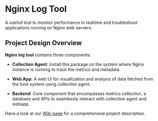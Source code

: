 # Nginx Log Tool

A usefull tool to monitor performance in realtime and troubleshoot applications running on Nginx web servers.

## Project Design Overview
**Nginx log tool** contains three components:
* **Collection Agent**: Install this package on the system where Nginx instance is running to track the metrics and metadata.
  
* **Web App**: A web UI for visualization and analysis of data fetched from the host system using collection agent.
  
* **Backend**: Core component that encompasses metrics collection, a database and APIs to seamlessly interact with collection agent and webapp.

Have a look at our [Wiki page](https://github.com/CS305-software-Engineering/nginx-log-tool/wiki) for a comprehensive project description.
